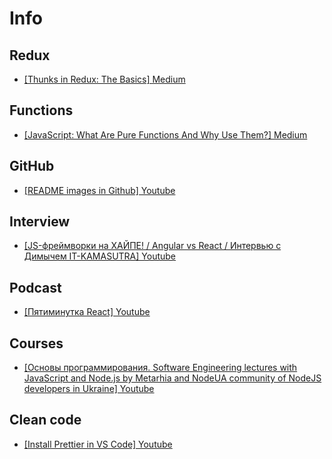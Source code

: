 # Info

## Redux
- [[Thunks in Redux: The Basics] Medium ](https://medium.com/fullstack-academy/thunks-in-redux-the-basics-85e538a3fe60)

## Functions
- [[JavaScript: What Are Pure Functions And Why Use Them?] Medium ](https://medium.com/@jamesjefferyuk/javascript-what-are-pure-functions-4d4d5392d49c)

## GitHub
- [[README images in Github] Youtube ](https://www.youtube.com/watch?v=nvPOUdz5PL4)

## Interview
- [[JS-фреймворки на ХАЙПЕ! / Angular vs React / Интервью с Димычем IT-KAMASUTRA] Youtube ](https://www.youtube.com/watch?v=wWd73WDBxzs&t=6267s)

## Podcast
- [[Пятиминутка React] Youtube ](https://www.youtube.com/channel/UCtcMCp5GwNdQuloP4v5slfw)

## Courses
- [[Основы программирования. Software Engineering lectures with JavaScript and Node.js by Metarhia and NodeUA community of NodeJS developers in Ukraine] Youtube ](https://www.youtube.com/playlist?list=PLHhi8ymDMrQZad6JDh6HRzY1Wz5WB34w0)

## Clean code
- [[Install Prettier in VS Code] Youtube ](https://www.youtube.com/watch?v=Gmz27agvLYg)
